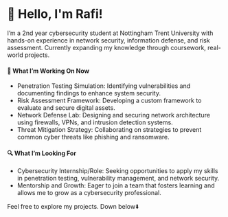 # 👋 Hello, I'm Rafi! 
I’m a 2nd year cybersecurity student at Nottingham Trent University with hands-on experience in network security, information defense, and risk assessment. Currently expanding my knowledge through coursework, real-world projects.

#### 📂 **What I’m Working On Now**
- Penetration Testing Simulation: Identifying vulnerabilities and documenting findings to enhance system security.
- Risk Assessment Framework: Developing a custom framework to evaluate and secure digital assets.
- Network Defense Lab: Designing and securing network architecture using firewalls, VPNs, and intrusion detection systems.
- Threat Mitigation Strategy: Collaborating on strategies to prevent common cyber threats like phishing and ransomware.


#### 🔍 **What I’m Looking For**

- Cybersecurity Internship/Role: Seeking opportunities to apply my skills in penetration testing, vulnerability management, and network security.
- Mentorship and Growth: Eager to join a team that fosters learning and allows me to grow as a cybersecurity professional.

Feel free to explore my projects. Down below⬇️

<!--
**RafiCyber24/RafiCyber24** is a ✨ _special_ ✨ repository because its `README.md` (this file) appears on your GitHub profile.
<svg xmlns="http://www.w3.org/2000/svg" x="0px" y="0px" width="50" height="50" viewBox="0 0 50 50">
<path d="M 8 4 C 5.800781 4 4 5.800781 4 8 L 4 42 C 4 44.199219 5.800781 46 8 46 L 42 46 C 44.199219 46 46 44.199219 46 42 L 46 8 C 46 5.800781 44.199219 4 42 4 Z M 8 6 L 24 6 L 24 9.585938 L 12.585938 21 L 24 21 L 24 30 L 32.585938 30 L 24 38.585938 L 24 44 L 8 44 C 6.882813 44 6 43.117188 6 42 L 6 8 C 6 6.882813 6.882813 6 8 6 Z M 26 6 L 42 6 C 43.117188 6 44 6.882813 44 8 L 44 42 C 44 43.117188 43.117188 44 42 44 L 26 44 L 26 39.414063 L 37.414063 28 L 26 28 L 26 19 L 17.414063 19 L 26 10.414063 Z"></path>
</svg>
Here are some ideas to get you started:

- 🔭 I’m currently working on ...
- 🌱 I’m currently learning ...
- 👯 I’m looking to collaborate on ...
- 🤔 I’m looking for help with ...
- 💬 Ask me about ...
- 📫 How to reach me: ...
- 😄 Pronouns: ...
- ⚡ Fun fact: ...
-->
